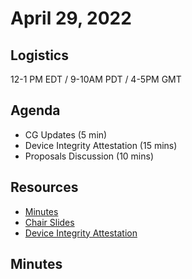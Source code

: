 # April 29, 2022

## Logistics

12-1 PM EDT / 9-10AM PDT / 4-5PM GMT

## Agenda

* CG Updates (5 min)
* Device Integrity Attestation (15 mins)
* Proposals Discussion (10 mins)

## Resources

* [Minutes](https://docs.google.com/document/d/1tGOUoG8qySYBFBSl1qcTBUI5GodXHeChPKdkGIbq9rk/edit?usp=sharing)
* [Chair Slides](https://docs.google.com/presentation/d/1N-CuZ9RCz52qExF0ZxWhfZ5lyW0O3uH92RBeWf0_iXg/edit?usp=sharing)
* [Device Integrity Attestation](https://docs.google.com/presentation/d/1YZjDE5rLcKg-syAh9UiaBmSGGKjzp7vkFx4su-KvFNM/edit?usp=sharing)

## Minutes
